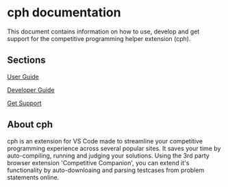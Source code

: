 # cph documentation

This document contains information on how to use, develop and get support for
the competitive programming helper extension (cph).

## Sections

[User Guide](user_guide.md)

[Developer Guide](developer_guide.md)

[Get Support](suppport.md)

## About cph

cph is an extension for VS Code made to streamline your competitive programming
experience across several popular sites. It saves your time by auto-compiling,
running and judging your solutions. Using the 3rd party browser extension
'Competitive Companion', you can extend it's functionality by auto-downloaing
and parsing testcases from problem statements online.
